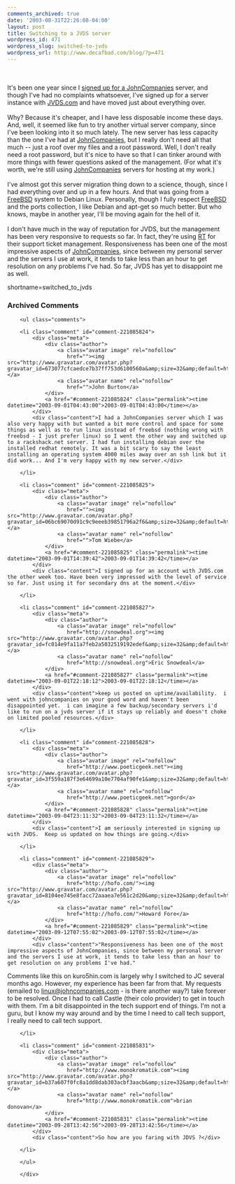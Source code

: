 ```yaml
---
comments_archived: true
date: '2003-08-31T22:26:08-04:00'
layout: post
title: Switching to a JVDS server
wordpress_id: 471
wordpress_slug: switched-to-jvds
wordpress_url: http://www.decafbad.com/blog/?p=471
---
```

<br /><br />
It's been one year since I
<a href="http://www.decafbad.com/blog/tech/old/ooobfc.html" target="_top">signed up for a <a href="http://www.decafbad.com/twiki/bin/view/Main/JohnCompanies">JohnCompanies</a> server</a>,
and though I've had no complaints whatsoever, I've signed up for
a server instance with <a href="http://www.jvds.com/" target="_top">JVDS.com</a> and have moved
just about everything over.
<br /><br />
Why?  Because it's cheaper, and I have less disposable income these
days.  And, well, it seemed like fun to try another virtual server
company, since I've been looking into it so much lately.  The new
server has less capacity than the one I've had at <a href="http://www.decafbad.com/twiki/bin/view/Main/JohnCompanies">JohnCompanies</a>, but I
really don't need all that much -- just a roof over my files and a
root password.  Well, I don't really need a root password, but it's
nice to have so that I can tinker around with more things with fewer
questions asked of the management.  (For what it's worth, we're still
using <a href="http://www.decafbad.com/twiki/bin/view/Main/JohnCompanies">JohnCompanies</a> servers for hosting at my work.)
<br /><br />
I've almost got this server migration thing down to a science, though,
since I had everything over and up in a few hours.  And that was going
from a <a href="http://www.decafbad.com/twiki/bin/view/Main/FreeBSD">FreeBSD</a> system to Debian Linux.  Personally, though I fully
respect <a href="http://www.decafbad.com/twiki/bin/view/Main/FreeBSD">FreeBSD</a> and the ports collection, I like Debian and apt-get
so much better.  But who knows, maybe in another year, I'll be moving
again for the hell of it.
<br /><br />
I don't have much in the way of reputation for JVDS, but the management
has been very responsive to requests so far.  In fact, they're using
<a href="http://www.bestpractical.com/rt//" target="_top">RT</a> for their support ticket
management.  Responsiveness has been one of the most impressive aspects
of <a href="http://www.decafbad.com/twiki/bin/view/Main/JohnCompanies">JohnCompanies</a>, since between my personal server and the servers
I use at work, it tends to take less than an hour to get resolution
on any problems I've had.  So far, JVDS has yet to disappoint me as
well.
<!--more-->
shortname=switched_to_jvds

<div id="comments" class="comments archived-comments">
            <h3>Archived Comments</h3>
            
        <ul class="comments">
            
        <li class="comment" id="comment-221085824">
            <div class="meta">
                <div class="author">
                    <a class="avatar image" rel="nofollow" 
                       href=""><img src="http://www.gravatar.com/avatar.php?gravatar_id=673077cfcaedce7b37ff753d6100560a&amp;size=32&amp;default=http://mediacdn.disqus.com/1320279820/images/noavatar32.png"/></a>
                    <a class="avatar name" rel="nofollow" 
                       href="">John Burton</a>
                </div>
                <a href="#comment-221085824" class="permalink"><time datetime="2003-09-01T04:43:00">2003-09-01T04:43:00</time></a>
            </div>
            <div class="content">I had a JohnCompanies server which I was also very happy with but wanted a bit more control and space for some things as well as to run linux instead of freebsd (nothing wrong with freebsd - I just prefer linux) so I went the other way and switched up to a rackshack.net server. I had fun installing debian over the installed redhat remotely. It was a bit scary to say the least installing an operating system 4000 miles away over an ssh link but it did work... And I'm very happy with my new server.</div>
            
        </li>
    
        <li class="comment" id="comment-221085825">
            <div class="meta">
                <div class="author">
                    <a class="avatar image" rel="nofollow" 
                       href=""><img src="http://www.gravatar.com/avatar.php?gravatar_id=06bc69070d91c9c9eeeb39851796a2f6&amp;size=32&amp;default=http://mediacdn.disqus.com/1320279820/images/noavatar32.png"/></a>
                    <a class="avatar name" rel="nofollow" 
                       href="">Tom Wiebe</a>
                </div>
                <a href="#comment-221085825" class="permalink"><time datetime="2003-09-01T14:39:42">2003-09-01T14:39:42</time></a>
            </div>
            <div class="content">I signed up for an account with JVDS.com the other week too. Have been very impressed with the level of service so far. Just using it for secondary dns at the moment.</div>
            
        </li>
    
        <li class="comment" id="comment-221085827">
            <div class="meta">
                <div class="author">
                    <a class="avatar image" rel="nofollow" 
                       href="http://snowdeal.org"><img src="http://www.gravatar.com/avatar.php?gravatar_id=fc014e9fa11a7feb2a5032519192edef&amp;size=32&amp;default=http://mediacdn.disqus.com/1320279820/images/noavatar32.png"/></a>
                    <a class="avatar name" rel="nofollow" 
                       href="http://snowdeal.org">Eric Snowdeal</a>
                </div>
                <a href="#comment-221085827" class="permalink"><time datetime="2003-09-01T22:18:12">2003-09-01T22:18:12</time></a>
            </div>
            <div class="content">keep us posted on uptime/availability.  i went with johncompanies on your good word and haven't been disappointed yet.  i can imagine a few backup/secondary servers i'd like to run on a jvds server if it stays up reliably and doesn't choke on limited pooled resources.</div>
            
        </li>
    
        <li class="comment" id="comment-221085828">
            <div class="meta">
                <div class="author">
                    <a class="avatar image" rel="nofollow" 
                       href="http://www.poeticgeek.net"><img src="http://www.gravatar.com/avatar.php?gravatar_id=3f559a187f3e64699a10e7704af90fe1&amp;size=32&amp;default=http://mediacdn.disqus.com/1320279820/images/noavatar32.png"/></a>
                    <a class="avatar name" rel="nofollow" 
                       href="http://www.poeticgeek.net">gord</a>
                </div>
                <a href="#comment-221085828" class="permalink"><time datetime="2003-09-04T23:11:32">2003-09-04T23:11:32</time></a>
            </div>
            <div class="content">I am seriously interested in signing up with JVDS.  Keep us updated on how things are going.</div>
            
        </li>
    
        <li class="comment" id="comment-221085829">
            <div class="meta">
                <div class="author">
                    <a class="avatar image" rel="nofollow" 
                       href="http://hofo.com/"><img src="http://www.gravatar.com/avatar.php?gravatar_id=8104ee745e8facc72aaaea7e561c2d20&amp;size=32&amp;default=http://mediacdn.disqus.com/1320279820/images/noavatar32.png"/></a>
                    <a class="avatar name" rel="nofollow" 
                       href="http://hofo.com/">Howard Fore</a>
                </div>
                <a href="#comment-221085829" class="permalink"><time datetime="2003-09-12T07:55:02">2003-09-12T07:55:02</time></a>
            </div>
            <div class="content">"Responsiveness has been one of the most impressive aspects of JohnCompanies, since between my personal server and the servers I use at work, it tends to take less than an hour to get resolution on any problems I've had."

Comments like this on kuro5hin.com is largely why I switched to JC several months ago. However, my experience has been far from that. My requests (emailed to linux@johncompanies.com - is there another way?) take forever to be resolved. Once I had to call Castle (their colo provider) to get in touch with them. I'm a bit disappointed in the tech support end of things. I'm not a guru, but I know my way around and by the time I need to call tech support, I really need to call tech support.</div>
            
        </li>
    
        <li class="comment" id="comment-221085831">
            <div class="meta">
                <div class="author">
                    <a class="avatar image" rel="nofollow" 
                       href="http://www.monokromatik.com"><img src="http://www.gravatar.com/avatar.php?gravatar_id=b37a607f0fc8a1dd8dab303acbf3aacb&amp;size=32&amp;default=http://mediacdn.disqus.com/1320279820/images/noavatar32.png"/></a>
                    <a class="avatar name" rel="nofollow" 
                       href="http://www.monokromatik.com">brian donovan</a>
                </div>
                <a href="#comment-221085831" class="permalink"><time datetime="2003-09-28T13:42:56">2003-09-28T13:42:56</time></a>
            </div>
            <div class="content">So how are you faring with JDVS ?</div>
            
        </li>
    
        </ul>
    
        </div>
    